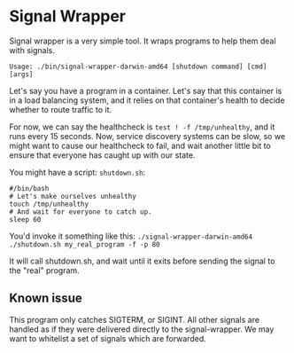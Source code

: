 # Signal Wrapper
Signal wrapper is a very simple tool. It wraps programs to help them deal with signals. 

`Usage: ./bin/signal-wrapper-darwin-amd64 [shutdown command] [cmd] [args]`

Let's say you have a program in a container. Let's say that this container is in a load balancing system, and it relies on that container's health to decide whether to route traffic to it. 

For now, we can say the healthcheck is `test ! -f /tmp/unhealthy`, and it runs every 15 seconds. Now, service discovery systems can be slow, so we might want to cause our healthcheck to fail, and wait another little bit to ensure that everyone has caught up with our state.

You might have a script: `shutdown.sh`:

```
#/bin/bash
# Let's make ourselves unhealthy
touch /tmp/unhealthy
# And wait for everyone to catch up.
sleep 60
```

You'd invoke it something like this:
`./signal-wrapper-darwin-amd64 ./shutdown.sh my_real_program -f -p 80`

It will call shutdown.sh, and wait until it exits before sending the signal to the "real" program.

## Known issue
This program only catches SIGTERM, or SIGINT. All other signals are handled as if they were delivered directly to the signal-wrapper. We may want to whitelist a set of signals which are forwarded.